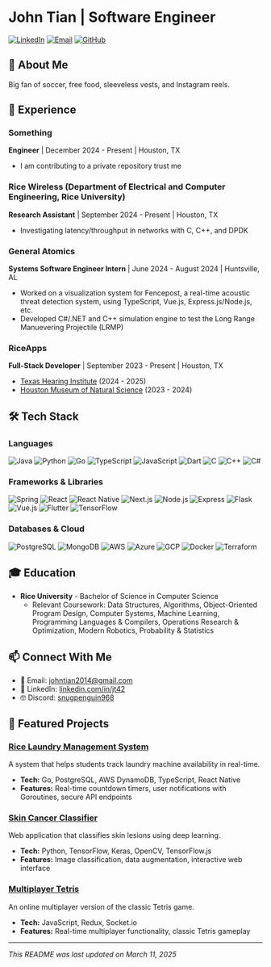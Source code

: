 # John Tian | Software Engineer

[![LinkedIn](https://img.shields.io/badge/LinkedIn-0077B5?style=for-the-badge&logo=linkedin&logoColor=white)](https://linkedin.com/in/jt42/)
[![Email](https://img.shields.io/badge/Email-D14836?style=for-the-badge&logo=gmail&logoColor=white)](mailto:johntian2014@gmail.com)
[![GitHub](https://img.shields.io/badge/GitHub-100000?style=for-the-badge&logo=github&logoColor=white)](https://github.com/snugpenguin968)

## 👋 About Me

Big fan of soccer, free food, sleeveless vests, and Instagram reels. 

## 💼 Experience
### Something
**Engineer** | December 2024 - Present | Houston, TX
- I am contributing to a private repository trust me

### Rice Wireless (Department of Electrical and Computer Engineering, Rice University)
**Research Assistant** | September 2024 - Present | Houston, TX
- Investigating latency/throughput in networks with C, C++, and DPDK

### General Atomics
**Systems Software Engineer Intern** | June 2024 - August 2024 | Huntsville, AL
- Worked on a visualization system for Fencepost, a real-time acoustic threat detection system, using TypeScript, Vue.js, Express.js/Node.js, etc.
- Developed C#/.NET and C++ simulation engine to test the Long Range Manuevering Projectile (LRMP)


### RiceApps
**Full-Stack Developer** | September 2023 - Present | Houston, TX
- [Texas Hearing Institute](https://github.com/rice-apps/thi-spondee) (2024 - 2025)
- [Houston Museum of Natural Science](https://github.com/rice-apps/hmns) (2023 - 2024)

## 🛠️ Tech Stack

### Languages
![Java](https://img.shields.io/badge/Java-ED8B00?style=for-the-badge&logo=java&logoColor=white)
![Python](https://img.shields.io/badge/Python-3776AB?style=for-the-badge&logo=python&logoColor=white)
![Go](https://img.shields.io/badge/Go-00ADD8?style=for-the-badge&logo=go&logoColor=white)
![TypeScript](https://img.shields.io/badge/TypeScript-007ACC?style=for-the-badge&logo=typescript&logoColor=white)
![JavaScript](https://img.shields.io/badge/JavaScript-F7DF1E?style=for-the-badge&logo=javascript&logoColor=black)
![Dart](https://img.shields.io/badge/Dart-0175C2?style=for-the-badge&logo=dart&logoColor=white)
![C](https://img.shields.io/badge/C-00599C?style=for-the-badge&logo=c&logoColor=white)
![C++](https://img.shields.io/badge/C%2B%2B-00599C?style=for-the-badge&logo=c%2B%2B&logoColor=white)
![C#](https://img.shields.io/badge/C%23-239120?style=for-the-badge&logo=c-sharp&logoColor=white)

### Frameworks & Libraries
![Spring](https://img.shields.io/badge/Spring-6DB33F?style=for-the-badge&logo=spring&logoColor=white)
![React](https://img.shields.io/badge/React-20232A?style=for-the-badge&logo=react&logoColor=61DAFB)
![React Native](https://img.shields.io/badge/React_Native-20232A?style=for-the-badge&logo=react&logoColor=61DAFB)
![Next.js](https://img.shields.io/badge/Next.js-000000?style=for-the-badge&logo=next.js&logoColor=white)
![Node.js](https://img.shields.io/badge/Node.js-43853D?style=for-the-badge&logo=node.js&logoColor=white)
![Express](https://img.shields.io/badge/Express-000000?style=for-the-badge&logo=express&logoColor=white)
![Flask](https://img.shields.io/badge/Flask-000000?style=for-the-badge&logo=flask&logoColor=white)
![Vue.js](https://img.shields.io/badge/Vue.js-35495E?style=for-the-badge&logo=vue.js&logoColor=4FC08D)
![Flutter](https://img.shields.io/badge/Flutter-02569B?style=for-the-badge&logo=flutter&logoColor=white)
![TensorFlow](https://img.shields.io/badge/TensorFlow-FF6F00?style=for-the-badge&logo=tensorflow&logoColor=white)

### Databases & Cloud
![PostgreSQL](https://img.shields.io/badge/PostgreSQL-316192?style=for-the-badge&logo=postgresql&logoColor=white)
![MongoDB](https://img.shields.io/badge/MongoDB-4EA94B?style=for-the-badge&logo=mongodb&logoColor=white)
![AWS](https://img.shields.io/badge/AWS-232F3E?style=for-the-badge&logo=amazon-aws&logoColor=white)
![Azure](https://img.shields.io/badge/Microsoft_Azure-0089D6?style=for-the-badge&logo=microsoft-azure&logoColor=white)
![GCP](https://img.shields.io/badge/Google_Cloud-4285F4?style=for-the-badge&logo=google-cloud&logoColor=white)
![Docker](https://img.shields.io/badge/Docker-2496ED?style=for-the-badge&logo=docker&logoColor=white)
![Terraform](https://img.shields.io/badge/Terraform-7B42BC?style=for-the-badge&logo=terraform&logoColor=white)

## 🎓 Education

- **Rice University** - Bachelor of Science in Computer Science 
  - Relevant Coursework:  Data Structures, Algorithms, Object-Oriented Program Design, Computer Systems, Machine Learning, Programming Languages & Compilers, Operations Research & Optimization, Modern Robotics, Probability & Statistics


## 📫 Connect With Me

- 📧 Email: [johntian2014@gmail.com](mailto:johntian2014@gmail.com)
- 🔗 LinkedIn: [linkedin.com/in/jt42](https://linkedin.com/in/jt42/)
- 🤓 Discord: [snugpenguin968](https://discordapp.com/users/snugpenguin968)

## 🚀 Featured Projects

### [Rice Laundry Management System](https://github.com/snugpenguin968/RiceLMS)
A system that helps students track laundry machine availability in real-time.
- **Tech:** Go, PostgreSQL, AWS DynamoDB, TypeScript, React Native
- **Features:** Real-time countdown timers, user notifications with Goroutines, secure API endpoints

### [Skin Cancer Classifier](https://github.com/snugpenguin968/SkinCancerClassifier)
Web application that classifies skin lesions using deep learning.
- **Tech:** Python, TensorFlow, Keras, OpenCV, TensorFlow.js
- **Features:** Image classification, data augmentation, interactive web interface

### [Multiplayer Tetris](https://github.com/snugpenguin968/multiplayer_tetris)
An online multiplayer version of the classic Tetris game.
- **Tech:** JavaScript, Redux, Socket.io
- **Features:** Real-time multiplayer functionality, classic Tetris gameplay
---

*This README was last updated on March 11, 2025*
